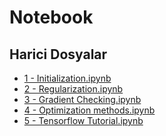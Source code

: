 # Notebook


<!--Index-->

## Harici Dosyalar

- [1 - Initialization.ipynb](./1%20-%20Initialization.ipynb)
- [2 - Regularization.ipynb](./2%20-%20Regularization.ipynb)
- [3 - Gradient Checking.ipynb](./3%20-%20Gradient%20Checking.ipynb)
- [4 - Optimization methods.ipynb](./4%20-%20Optimization%20methods.ipynb)
- [5 - Tensorflow Tutorial.ipynb](./5%20-%20Tensorflow%20Tutorial.ipynb)


<!--Index-->
